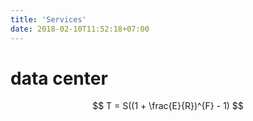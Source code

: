 ```yaml
---
title: 'Services'
date: 2018-02-10T11:52:18+07:00
---
```


# data center

$$
T = S((1 + \frac{E}{R})^{F} - 1)
$$